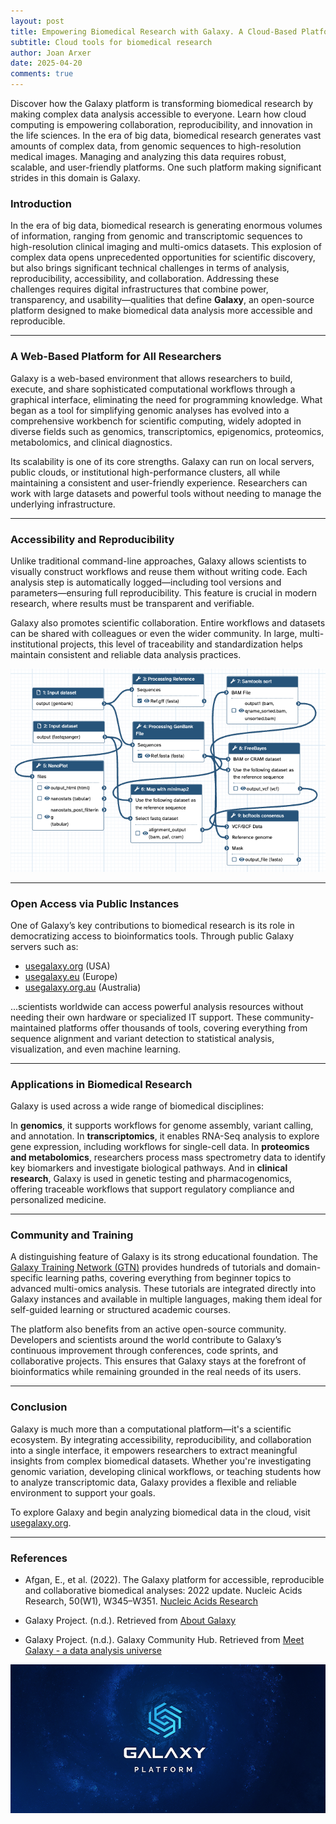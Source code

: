 ```yaml
---
layout: post
title: Empowering Biomedical Research with Galaxy. A Cloud-Based Platform
subtitle: Cloud tools for biomedical research
author: Joan Arxer
date: 2025-04-20
comments: true
---
```


Discover how the Galaxy platform is transforming biomedical research by making complex data analysis accessible to everyone. Learn how cloud computing is empowering collaboration, reproducibility, and innovation in the life sciences. In the era of big data, biomedical research generates vast amounts of complex data, from genomic sequences to high-resolution medical images. Managing and analyzing this data requires robust, scalable, and user-friendly platforms. One such platform making significant strides in this domain is Galaxy.

<link rel="stylesheet" href="/assets/css/style.css">

### Introduction

In the era of big data, biomedical research is generating enormous volumes of information, ranging from genomic and transcriptomic sequences to high-resolution clinical imaging and multi-omics datasets. This explosion of complex data opens unprecedented opportunities for scientific discovery, but also brings significant technical challenges in terms of analysis, reproducibility, accessibility, and collaboration. Addressing these challenges requires digital infrastructures that combine power, transparency, and usability—qualities that define **Galaxy**, an open-source platform designed to make biomedical data analysis more accessible and reproducible.

---

### A Web-Based Platform for All Researchers

Galaxy is a web-based environment that allows researchers to build, execute, and share sophisticated computational workflows through a graphical interface, eliminating the need for programming knowledge. What began as a tool for simplifying genomic analyses has evolved into a comprehensive workbench for scientific computing, widely adopted in diverse fields such as genomics, transcriptomics, epigenomics, proteomics, metabolomics, and clinical diagnostics.

Its scalability is one of its core strengths. Galaxy can run on local servers, public clouds, or institutional high-performance clusters, all while maintaining a consistent and user-friendly experience. Researchers can work with large datasets and powerful tools without needing to manage the underlying infrastructure.

---

### Accessibility and Reproducibility

Unlike traditional command-line approaches, Galaxy allows scientists to visually construct workflows and reuse them without writing code. Each analysis step is automatically logged—including tool versions and parameters—ensuring full reproducibility. This feature is crucial in modern research, where results must be transparent and verifiable.

Galaxy also promotes scientific collaboration. Entire workflows and datasets can be shared with colleagues or even the wider community. In large, multi-institutional projects, this level of traceability and standardization helps maintain consistent and reliable data analysis practices.

![Workflow](/assets/img/workflow.png)

---

### Open Access via Public Instances

One of Galaxy’s key contributions to biomedical research is its role in democratizing access to bioinformatics tools. Through public Galaxy servers such as:

- [usegalaxy.org](https://usegalaxy.org) (USA)
- [usegalaxy.eu](https://usegalaxy.eu) (Europe)
- [usegalaxy.org.au](https://usegalaxy.org.au) (Australia)

...scientists worldwide can access powerful analysis resources without needing their own hardware or specialized IT support. These community-maintained platforms offer thousands of tools, covering everything from sequence alignment and variant detection to statistical analysis, visualization, and even machine learning.

---

### Applications in Biomedical Research

Galaxy is used across a wide range of biomedical disciplines:

In **genomics**, it supports workflows for genome assembly, variant calling, and annotation. In **transcriptomics**, it enables RNA-Seq analysis to explore gene expression, including workflows for single-cell data. In **proteomics and metabolomics**, researchers process mass spectrometry data to identify key biomarkers and investigate biological pathways. And in **clinical research**, Galaxy is used in genetic testing and pharmacogenomics, offering traceable workflows that support regulatory compliance and personalized medicine.

---

### Community and Training

A distinguishing feature of Galaxy is its strong educational foundation. The [Galaxy Training Network (GTN)](https://training.galaxyproject.org) provides hundreds of tutorials and domain-specific learning paths, covering everything from beginner topics to advanced multi-omics analysis. These tutorials are integrated directly into Galaxy instances and available in multiple languages, making them ideal for self-guided learning or structured academic courses.

The platform also benefits from an active open-source community. Developers and scientists around the world contribute to Galaxy’s continuous improvement through conferences, code sprints, and collaborative projects. This ensures that Galaxy stays at the forefront of bioinformatics while remaining grounded in the real needs of its users.

---

### Conclusion

Galaxy is much more than a computational platform—it's a scientific ecosystem. By integrating accessibility, reproducibility, and collaboration into a single interface, it empowers researchers to extract meaningful insights from complex biomedical datasets. Whether you're investigating genomic variation, developing clinical workflows, or teaching students how to analyze transcriptomic data, Galaxy provides a flexible and reliable environment to support your goals.

To explore Galaxy and begin analyzing biomedical data in the cloud, visit [usegalaxy.org](https://usegalaxy.org).

---

### References


- Afgan, E., et al. (2022). The Galaxy platform for accessible, reproducible and collaborative biomedical analyses: 2022 update. Nucleic Acids Research, 50(W1), W345–W351. [Nucleic Acids Research](https://doi.org/10.1093/nar/gkac247)

- Galaxy Project. (n.d.). Retrieved from [About Galaxy](https://galaxyproject.org/support/about-galaxy/)

- Galaxy Project. (n.d.). Galaxy Community Hub. Retrieved from [Meet Galaxy - a data analysis universe](https://galaxyproject.org/)



  
![galaxy](/assets/img/galaxy.png)

